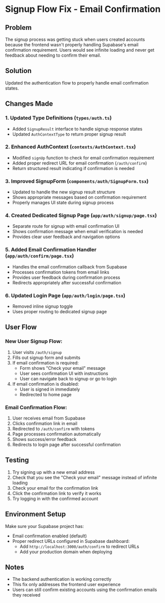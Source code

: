# Signup Flow Fix - Email Confirmation

## Problem
The signup process was getting stuck when users created accounts because the frontend wasn't properly handling Supabase's email confirmation requirement. Users would see infinite loading and never get feedback about needing to confirm their email.

## Solution
Updated the authentication flow to properly handle email confirmation states.

## Changes Made

### 1. Updated Type Definitions (`types/auth.ts`)
- Added `SignupResult` interface to handle signup response states
- Updated `AuthContextType` to return proper signup result

### 2. Enhanced AuthContext (`contexts/AuthContext.tsx`)
- Modified `signUp` function to check for email confirmation requirement
- Added proper redirect URL for email confirmation (`/auth/confirm`)
- Return structured result indicating if confirmation is needed

### 3. Improved SignupForm (`components/auth/SignupForm.tsx`)
- Updated to handle the new signup result structure
- Shows appropriate messages based on confirmation requirement
- Properly manages UI state during signup process

### 4. Created Dedicated Signup Page (`app/auth/signup/page.tsx`)
- Separate route for signup with email confirmation UI
- Shows confirmation message when email verification is needed
- Provides clear user feedback and navigation options

### 5. Added Email Confirmation Handler (`app/auth/confirm/page.tsx`)
- Handles the email confirmation callback from Supabase
- Processes confirmation tokens from email links
- Provides user feedback during confirmation process
- Redirects appropriately after successful confirmation

### 6. Updated Login Page (`app/auth/login/page.tsx`)
- Removed inline signup toggle
- Uses proper routing to dedicated signup page

## User Flow

### New User Signup Flow:
1. User visits `/auth/signup`
2. Fills out signup form and submits
3. If email confirmation is required:
   - Form shows "Check your email" message
   - User sees confirmation UI with instructions
   - User can navigate back to signup or go to login
4. If email confirmation is disabled:
   - User is signed in immediately
   - Redirected to home page

### Email Confirmation Flow:
1. User receives email from Supabase
2. Clicks confirmation link in email
3. Redirected to `/auth/confirm` with tokens
4. Page processes confirmation automatically
5. Shows success/error feedback
6. Redirects to login page after successful confirmation

## Testing
1. Try signing up with a new email address
2. Check that you see the "Check your email" message instead of infinite loading
3. Check your email for the confirmation link
4. Click the confirmation link to verify it works
5. Try logging in with the confirmed account

## Environment Setup
Make sure your Supabase project has:
- Email confirmation enabled (default)
- Proper redirect URLs configured in Supabase dashboard:
  - Add `http://localhost:3000/auth/confirm` to redirect URLs
  - Add your production domain when deploying

## Notes
- The backend authentication is working correctly
- This fix only addresses the frontend user experience
- Users can still confirm existing accounts using the confirmation emails they received 